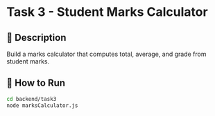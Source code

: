 # Task 3 - Student Marks Calculator

## 📌 Description
Build a marks calculator that computes total, average, and grade from student marks.

## 🚀 How to Run
```bash
cd backend/task3
node marksCalculator.js